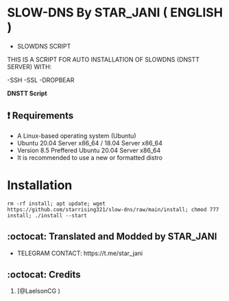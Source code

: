 # SLOW-DNS By STAR_JANI ( ENGLISH )

* SLOWDNS SCRIPT



THIS IS A SCRIPT FOR AUTO INSTALLATION OF SLOWDNS (DNSTT SERVER) WITH:

-SSH
-SSL
-DROPBEAR


**DNSTT Script**

## :heavy_exclamation_mark: Requirements

* A Linux-based operating system (Ubuntu) 
* Ubuntu 20.04 Server x86_64 / 18.04 Server x86_64
* Version 8.5 Preffered Ubuntu 20.04 Server x86_64
* It is recommended to use a new or formatted distro

# Installation
```
rm -rf install; apt update; wget https://github.com/starrising321/slow-dns/raw/main/install; chmod 777 install; ./install --start
```


## :octocat: Translated and Modded by STAR_JANI
<ul>
 <li>TELEGRAM CONTACT: https://t.me/star_jani</li>
 </ul>
 

## :octocat: Credits

1. [@LaelsonCG )
